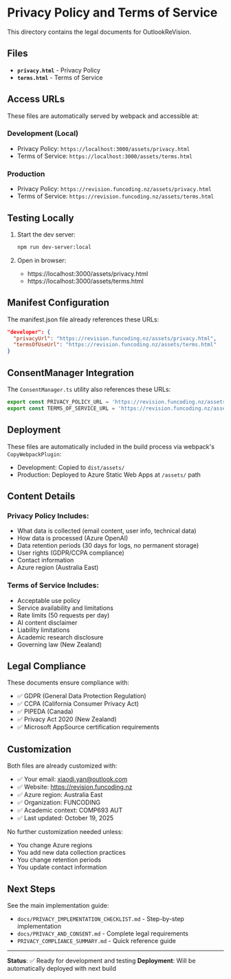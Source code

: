 # Privacy Policy and Terms of Service

This directory contains the legal documents for OutlookReVision.

## Files

- **`privacy.html`** - Privacy Policy
- **`terms.html`** - Terms of Service

## Access URLs

These files are automatically served by webpack and accessible at:

### Development (Local)
- Privacy Policy: `https://localhost:3000/assets/privacy.html`
- Terms of Service: `https://localhost:3000/assets/terms.html`

### Production
- Privacy Policy: `https://revision.funcoding.nz/assets/privacy.html`
- Terms of Service: `https://revision.funcoding.nz/assets/terms.html`

## Testing Locally

1. Start the dev server:
   ```bash
   npm run dev-server:local
   ```

2. Open in browser:
   - https://localhost:3000/assets/privacy.html
   - https://localhost:3000/assets/terms.html

## Manifest Configuration

The manifest.json file already references these URLs:
```json
"developer": {
  "privacyUrl": "https://revision.funcoding.nz/assets/privacy.html",
  "termsOfUseUrl": "https://revision.funcoding.nz/assets/terms.html"
}
```

## ConsentManager Integration

The `ConsentManager.ts` utility also references these URLs:
```typescript
export const PRIVACY_POLICY_URL = 'https://revision.funcoding.nz/assets/privacy.html';
export const TERMS_OF_SERVICE_URL = 'https://revision.funcoding.nz/assets/terms.html';
```

## Deployment

These files are automatically included in the build process via webpack's `CopyWebpackPlugin`:
- Development: Copied to `dist/assets/`
- Production: Deployed to Azure Static Web Apps at `/assets/` path

## Content Details

### Privacy Policy Includes:
- What data is collected (email content, user info, technical data)
- How data is processed (Azure OpenAI)
- Data retention periods (30 days for logs, no permanent storage)
- User rights (GDPR/CCPA compliance)
- Contact information
- Azure region (Australia East)

### Terms of Service Includes:
- Acceptable use policy
- Service availability and limitations
- Rate limits (50 requests per day)
- AI content disclaimer
- Liability limitations
- Academic research disclosure
- Governing law (New Zealand)

## Legal Compliance

These documents ensure compliance with:
- ✅ GDPR (General Data Protection Regulation)
- ✅ CCPA (California Consumer Privacy Act)
- ✅ PIPEDA (Canada)
- ✅ Privacy Act 2020 (New Zealand)
- ✅ Microsoft AppSource certification requirements

## Customization

Both files are already customized with:
- ✅ Your email: xiaodi.yan@outlook.com
- ✅ Website: https://revision.funcoding.nz
- ✅ Azure region: Australia East
- ✅ Organization: FUNCODING
- ✅ Academic context: COMP693 AUT
- ✅ Last updated: October 19, 2025

No further customization needed unless:
- You change Azure regions
- You add new data collection practices
- You change retention periods
- You update contact information

## Next Steps

See the main implementation guide:
- `docs/PRIVACY_IMPLEMENTATION_CHECKLIST.md` - Step-by-step implementation
- `docs/PRIVACY_AND_CONSENT.md` - Complete legal requirements
- `PRIVACY_COMPLIANCE_SUMMARY.md` - Quick reference guide

---

**Status**: ✅ Ready for development and testing
**Deployment**: Will be automatically deployed with next build
